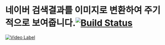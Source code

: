 # 네이버 검색결과를 이미지로 변환하여 주기적으로 보여줍니다.[![Build Status](https://travis-ci.org/area1211/demo-springboot-webservice.svg?branch=master)](https://travis-ci.org/area1211/demo-springboot-webservice)

[![Video Label](http://img.youtube.com/vi/hxMAYzFn7Ko/0.jpg)](https://youtu.be/hxMAYzFn7Ko?t=0s)
